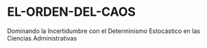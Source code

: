 # EL-ORDEN-DEL-CAOS
Dominando la Incertidumbre con el Determinismo Estocástico en las Ciencias Administrativas
